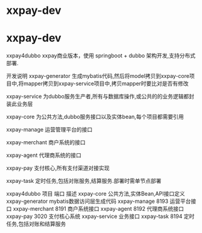 # xxpay-dev

# xxpay-dev

xxpay4dubbo
xxpay商业版本，使用 springboot + dubbo 架构开发,支持分布式部署.

开发说明
xxpay-generator 生成mybatis代码,然后将model拷贝到xxpay-core项目中,将mapper拷贝到xxpay-service项目中,拷贝mapper时要比对是否有修改

xxpay-service 为dubbo服务生产者,所有与数据库操作,或公共的的业务逻辑都封装此业务层

xxpay-core 为公共方法,dubbo服务接口以及实体bean,每个项目都需要引用

xxpay-manage 运营管理平台的接口

xxpay-merchant 商户系统的接口

xxpay-agent 代理商系统的接口

xxpay-pay 支付核心,所有支付渠道对接实现

xxpay-task 定时任务,包括对账服务,结算服务.部署时需单节点部署

xxpay4dubbo
项目	端口	描述
xxpay-core		公共方法,实体Bean,API接口定义
xxpay-generator		mybatis数据访问层生成代码
xxpay-manage	8193	运营平台接口
xxpay-merchant	8191	商户系统接口
xxpay-agent	8192	代理商系统接口
xxpay-pay	3020	支付核心系统
xxpay-service		业务接口
xxpay-task	8194	定时任务,包括对账和结算服务
